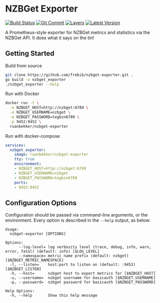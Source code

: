 [hub]: https://hub.docker.com/r/frebib/nzbget-exporter
[git]: https://github.com/frebib/nzbget-exporter
[drone]: https://drone.spritsail.io/frebib/nzbget-exporter
[mbdg]: https://microbadger.com/images/frebib/nzbget-exporter

# NZBGet Exporter

[![Build Status](https://drone.spritsail.io/api/badges/frebib/nzbget-exporter/status.svg)][drone]
[![Git Commit](https://images.microbadger.com/badges/commit/frebib/nzbget-exporter.svg)][git]
[![Layers](https://images.microbadger.com/badges/image/frebib/nzbget-exporter.svg)][mbdg]
[![Latest Version](https://images.microbadger.com/badges/version/frebib/nzbget-exporter.svg)][hub]

A Prometheus-style exporter for NZBGet metrics and statistics via the NZBGet API. It does what it says on the tin!

## Getting Started

Build from source
```sh
git clone https://github.com/frebib/nzbget-exporter.git .
go build -o nzbget_exporter
./nzbget_exporter --help
```

Run with Docker
```sh
docker run -t \
  -e NZBGET_HOST=http://nzbget:6789 \
  -e NZBGET_USERNAME=nzbget \
  -e NZBGET_PASSWORD=tegbzn6789 \
  -p 9452:9452 \
  ruanbekker/nzbget-exporter
```

Run with docker-compose
```yaml
services:
  nzbget_exporter:
    image: ruanbekker/nzbget-exporter
    tty: true
    environment:
    - NZBGET_HOST=http://nzbget:6789
    - NZBGET_USERNAME=nzbget
    - NZBGET_PASSWORD=tegbzn6789
    ports:
    - 9452:9452
```

## Configuration Options

Configuration should be passed via command-line arguments, or the environment. Every option is described in the `--help` output, as below:
```
Usage:
  nzbget-exporter [OPTIONS]

Options:
      --log-level= log verbosity level (trace, debug, info, warn, error, fatal) (default: info) [$LOG_LEVEL]
      --namespace= metric name prefix (default: nzbget) [$NZBGET_METRIC_NAMESPACE]
  -l, --listen=    host:port to listen on (default: :9452) [$NZBGET_LISTEN]
  -h, --host=      nzbget host to export metrics for [$NZBGET_HOST]
  -u, --username=  nzbget username for basicauth [$NZBGET_USERNAME]
  -p, --password=  nzbget password for basicauth [$NZBGET_PASSWORD]

Help Options:
  -h, --help       Show this help message
```
